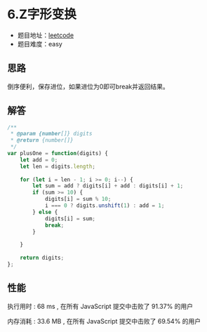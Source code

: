 # 6.Z字形变换

+ 题目地址：[leetcode](https://leetcode-cn.com/problems/plus-one/)
+ 题目难度：easy

## 思路

倒序便利，保存进位，如果进位为0即可break并返回结果。

## 解答

```js
/**
 * @param {number[]} digits
 * @return {number[]}
 */
var plusOne = function(digits) {
    let add = 0;
    let len = digits.length;
    
    for (let i = len - 1; i >= 0; i--) {
        let sum = add ? digits[i] + add : digits[i] + 1;
        if (sum >= 10) {
            digits[i] = sum % 10;
            i === 0 ? digits.unshift(1) : add = 1;
        } else {
            digits[i] = sum;
            break;
        } 
        
    }
    
    return digits;
};
```

## 性能

执行用时 : 68 ms , 在所有 JavaScript 提交中击败了 91.37% 的用户

内存消耗 : 33.6 MB , 在所有 JavaScript 提交中击败了 69.54% 的用户